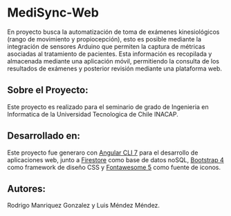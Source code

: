 # MediSync-Web
En proyecto busca la automatización de toma de exámenes kinesiológicos (rango de movimiento y propiocepción), esto es posible mediante la integración de sensores Arduino que permiten la captura de métricas asociadas al tratamiento de pacientes. Esta información es recopilada y almacenada mediante una aplicación móvil, permitiendo la consulta de los resultados de exámenes y posterior revisión mediante una plataforma web.

## Sobre el Proyecto:

Este proyecto es realizado para el seminario de grado de Ingenieria en Informatica de la Universidad Tecnologica de Chile INACAP.

## Desarrollado en:

Este proyecto fue generaro con [Angular CLI 7](https://github.com/angular/angular-cli) para el desarrollo de aplicaciones web, junto a [Firestore](https://firebase.google.com/) como base de datos noSQL, [Bootstrap 4](https://getbootstrap.com/) como framework de diseño CSS  y [Fontawesome 5](https://fontawesome.com/start) como fuente de iconos.

## Autores:

Rodrigo Manriquez Gonzalez y Luis Méndez Méndez.
